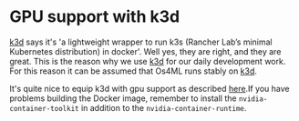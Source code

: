 # GPU support with k3d

[k3d][] says it's 'a lightweight wrapper to run k3s (Rancher Lab’s minimal 
Kubernetes distribution) in docker'. Well yes, they are right, and they are 
great. This is the reason why we use [k3d][] for our daily development work. 
For this reason it can be assumed that Os4ML runs stably on [k3d][].

It's quite nice to equip k3d with gpu support as described 
[here](https://k3d.io/v5.2.2/usage/advanced/cuda/).If you have problems 
building the Docker image, remember to install the 
`nvidia-container-toolkit` in addition to the `nvidia-container-runtime`.

[k3d]: https://k3d.io


